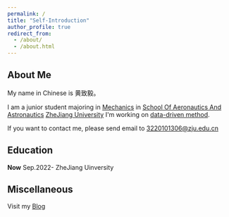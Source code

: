 ```yaml
---
permalink: /
title: "Self-Introduction"
author_profile: true
redirect_from: 
  - /about/
  - /about.html
---
```

## About Me

My name in Chinese is 黄致毅。

I am a junior student majoring in [Mechanics](https://en.wikipedia.org/wiki/Mechanics) in [School Of Aeronautics And Astronautics](http://saa.zju.edu.cn/) [ZheJiang University](https://www.zju.edu.cn) I'm working on [data-driven method]( https://databookuw.com/).

If you want to contact me, please send email to 3220101306@zju.edu.cn

## Education
**Now** Sep.2022- ZheJiang Uinversity

## Miscellaneous
Visit my [Blog](https://aphia-xianyu.github.io/)
